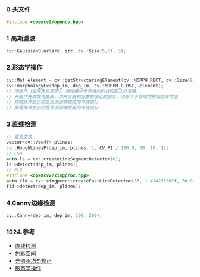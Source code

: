 ### 0.头文件
```cpp
#include <opencv2/opencv.hpp>
```
### 1.高斯滤波
```cpp
cv::GaussianBlur(src, src, cv::Size(5,5), 3);
```

### 2.形态学操作
```cpp
cv::Mat element = cv::getStructuringElement(cv::MORPH_RECT, cv::Size(9,9));
cv::morphologyEx(dep_im, dep_im, cv::MORPH_CLOSE, element); 
// 闭操作（去除黑色空洞），消除值小于邻域内的点的孤立异常值
// 开操作先腐蚀再膨胀，用来分离相互靠的很近的部分，消除大于邻域内的孤立异常值
// 顶帽操作显示的是比源图像更亮的环绕部分
// 黑帽操作显示的是比源图像更暗的环绕部分
```

### 3.直线检测
```cpp
// 霍夫变换
vector<cv::Vec4f> plines;
cv::HoughLinesP(dep_im, plines, 1, CV_PI / 180.0, 30, 10, 1);
// LSD
auto ls = cv::createLineSegmentDetector(0);
ls->detect(dep_im, plines);
// FLD
#include <opencv2/ximgproc.hpp>
auto fld = cv::ximgproc::createFastLineDetector(33, 1.414213562f, 50.0, 50.0, 3, true);
fld->detect(dep_im, plines);
```

### 4.Canny边缘检测
```cpp
cv::Canny(dep_im, dep_im, 100, 200);
```

### 1024.参考
- [直线检测](https://blog.csdn.net/WZZ18191171661/article/details/101116949)
- [色彩空间](https://blog.51cto.com/u_15353042/3751269)
- [光照不均匀校正](https://blog.51cto.com/u_13984132/5617762)
- [形态学操作](https://aitechtogether.com/article/28165.html)
